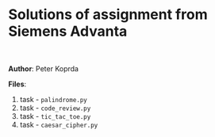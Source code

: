 # Solutions of assignment from Siemens Advanta

<br>

**Author**: Peter Koprda

**Files**:
1. task - `palindrome.py`
2. task - `code_review.py`
3. task - `tic_tac_toe.py`
4. task - `caesar_cipher.py`
